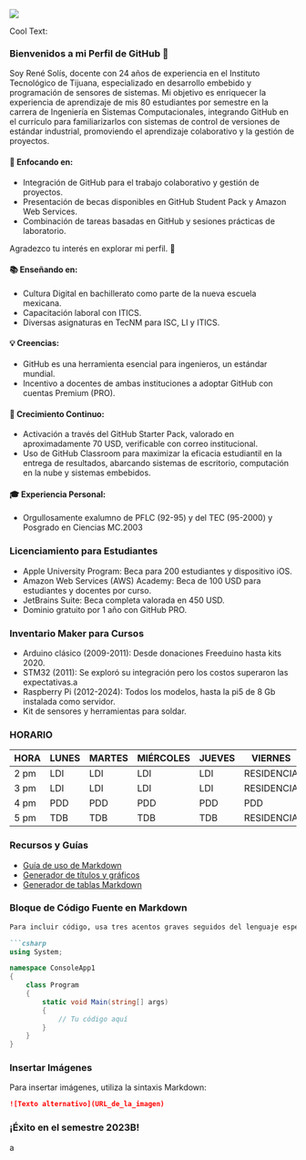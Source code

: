 ![](https://images.cooltext.com/5508510.png)

<a href="http://cooltext.com" target="_top"><img src="https://cooltext.com/images/ct_pixel.gif" width="80" height="15" alt="Cool Text: Logo and Graphics Generator" border="0" /></a>

### Bienvenidos a mi Perfil de GitHub 👋

Soy René Solís, docente con 24 años de experiencia en el Instituto Tecnológico de Tijuana, especializado en desarrollo embebido y programación de sensores de sistemas. Mi objetivo es enriquecer la experiencia de aprendizaje de mis 80 estudiantes por semestre en la carrera de Ingeniería en Sistemas Computacionales, integrando GitHub en el currículo para familiarizarlos con sistemas de control de versiones de estándar industrial, promoviendo el aprendizaje colaborativo y la gestión de proyectos.

#### 🚀 Enfocando en:
- Integración de GitHub para el trabajo colaborativo y gestión de proyectos.
- Presentación de becas disponibles en GitHub Student Pack y Amazon Web Services.
- Combinación de tareas basadas en GitHub y sesiones prácticas de laboratorio.

Agradezco tu interés en explorar mi perfil. 🌟

#### 📚 Enseñando en:
- Cultura Digital en bachillerato como parte de la nueva escuela mexicana.
- Capacitación laboral con ITICS.
- Diversas asignaturas en TecNM para ISC, LI y ITICS.

#### 💡 Creencias:
- GitHub es una herramienta esencial para ingenieros, un estándar mundial.
- Incentivo a docentes de ambas instituciones a adoptar GitHub con cuentas Premium (PRO).

#### 🌱 Crecimiento Continuo:
- Activación a través del GitHub Starter Pack, valorado en aproximadamente 70 USD, verificable con correo institucional.
- Uso de GitHub Classroom para maximizar la eficacia estudiantil en la entrega de resultados, abarcando sistemas de escritorio, computación en la nube y sistemas embebidos.

#### 🎓 Experiencia Personal:
- Orgullosamente exalumno de PFLC (92-95) y del TEC (95-2000) y Posgrado en Ciencias MC.2003

### Licenciamiento para Estudiantes
- Apple University Program: Beca para 200 estudiantes y dispositivo iOS.
- Amazon Web Services (AWS) Academy: Beca de 100 USD para estudiantes y docentes por curso.
- JetBrains Suite: Beca completa valorada en 450 USD.
- Dominio gratuito por 1 año con GitHub PRO.

### Inventario Maker para Cursos
- Arduino clásico (2009-2011): Desde donaciones Freeduino hasta kits 2020.
- STM32 (2011): Se exploró su integración pero los costos superaron las expectativas.a
- Raspberry Pi (2012-2024): Todos los modelos, hasta la pi5 de 8 Gb instalada como servidor.
- Kit de sensores y herramientas para soldar.

### HORARIO
| HORA | LUNES | MARTES | MIÉRCOLES | JUEVES | VIERNES      |
|------|-------|--------|-----------|--------|-------------|
| 2 pm | LDI    | LDI     |LDI       |LDI     | RESIDENCIA  |
| 3 pm | LDI    |LDI      |LDI        |LDI      | RESIDENCIA  |
| 4 pm | PDD  | PDD    | PDD       | PDD    | PDD  |
| 5 pm | TDB   | TDB    | TDB       | TDB    | RESIDENCIA  |

### Recursos y Guías

- [Guía de uso de Markdown](https://guides.github.com/pdfs/markdown-cheatsheet-online.pdf)
- [Generador de títulos y gráficos](http://cooltext.com)
- [Generador de tablas Markdown](https://www.tablesgenerator.com/markdown_tables)

### Bloque de Código Fuente en Markdown
```markdown
Para incluir código, usa tres acentos graves seguidos del lenguaje específico, y cierra el bloque de la misma manera. Ejemplo en C#:

```csharp
using System;

namespace ConsoleApp1
{
    class Program
    {
        static void Main(string[] args)
        {
            // Tu código aquí
        }
    }
}
```

### Insertar Imágenes
Para insertar imágenes, utiliza la sintaxis Markdown:
```markdown
![Texto alternativo](URL_de_la_imagen)
```

### ¡Éxito en el semestre 2023B!
a
